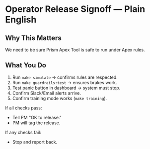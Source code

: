 # Operator Release Signoff — Plain English

## Why This Matters
We need to be sure Prism Apex Tool is safe to run under Apex rules.

## What You Do
1. Run `make simulate` → confirms rules are respected.
2. Run `make guardrails:test` → ensures brakes work.
3. Test panic button in dashboard → system must stop.
4. Confirm Slack/Email alerts arrive.
5. Confirm training mode works (`make training`).

If all checks pass:
- Tell PM "OK to release."
- PM will tag the release.

If any checks fail:
- Stop and report back.
